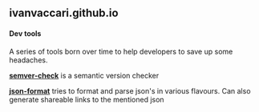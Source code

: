 ## ivanvaccari.github.io

#### Dev tools
A series of tools born over time to help developers to save up some headaches.

**[semver-check](./semver-check)** is a semantic version checker

**[json-format](./json-format)** tries to format and parse json's in various flavours. Can also generate shareable links to the mentioned json



